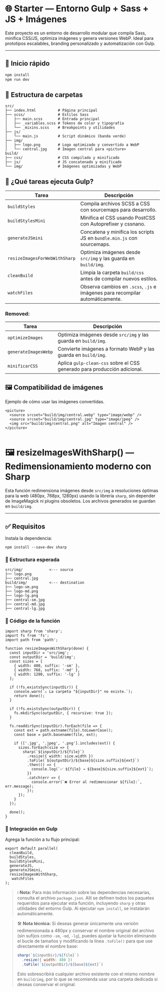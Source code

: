 # 🌐 Starter — Entorno Gulp + Sass + JS + Imágenes

Este proyecto es un entorno de desarrollo modular que compila Sass, minifica CSS/JS, optimiza imágenes y genera versiones WebP. Ideal para prototipos escalables, branding personalizado y automatización con Gulp.

---

## 🚀 Inicio rápido

```bash
npm install
npm run dev
```

## 📁 Estructura de carpetas

```
src/
├── index.html          # Página principal
├── scss/               # Estilos Sass
│   ├── main.scss       # Entrada principal
│   ├── _variables.scss # Tokens de color y tipografía
│   └── _mixins.scss    # Breakpoints y utilidades
├── js/
│   └── main.js         # Script dinámico (banda verde)
├── img/
│   ├── logo.png        # Logo optimizado y convertido a WebP
│   └── central.jpg     # Imagen central para <picture>
build/
├── css/                # CSS compilado y minificado
├── js/                 # JS concatenado y minificado
└── img/                # Imágenes optimizadas y WebP

```


## 🧪 ¿Qué tareas ejecuta Gulp?

| Tarea                 | Descripción                                                                 |
|-----------------------|------------------------------------------------------------------------------|
| `buildStyles`         | Compila archivos SCSS a CSS con sourcemaps para desarrollo.                 |
| `buildStylesMini`     | Minifica el CSS usando PostCSS con Autoprefixer y cssnano.                  |
| `generateJSmini`             | Concatena y minifica los scripts JS en `bundle.min.js` con sourcemaps.      |
| `resizeImagesForWebWithSharp`  | Optimiza imágenes desde `src/img` y las guarda en `build/img`.              |
| `cleanBuild`        | Limpia la carpeta `build/css` antes de compilar nuevos estilos.             |
| `watchFiles`        | Observa cambios en `.scss`, `.js` e imágenes para recompilar automáticamente.|

### Removed: 
| Tarea                 | Descripción                                                                 |
|-----------------------|------------------------------------------------------------------------------|
| `optimizeImages`         | Optimiza imágenes desde `src/img` y las guarda en `build/img`.              |
| `generateImagesWebp`| Convierte imágenes a formato WebP y las guarda en `build/img`.              |
| `minificarCSS`        | Aplica `gulp-clean-css` sobre el CSS generado para producción adicional.    |


## 🖼️ Compatibilidad de imágenes

Ejemplo de cómo usar las imágenes convertidas.
```
<picture>
  <source srcset="build/img/central.webp" type="image/webp" />
  <source srcset="build/img/central.jpg" type="image/jpeg" />
  <img src="build/img/central.png" alt="Imagen central" />
</picture>


```
# 🖼️ resizeImagesWithSharp() — Redimensionamiento moderno con Sharp

Esta función redimensiona imágenes desde `src/img` a resoluciones óptimas para la web (480px, 768px, 1280px) usando la librería `sharp`, sin depender de ImageMagick ni plugins obsoletos. Los archivos generados se guardan en `build/img`.

---

## ✅ Requisitos

Instala la dependencia:

```
npm install --save-dev sharp
```
### 📁 Estructura esperada
```
src/img/            <--- source 
├── logo.png
├── central.jpg
build/img/          <--- destination 
├── logo-sm.png
├── logo-md.png
├── logo-lg.png
├── central-sm.jpg
├── central-md.jpg
├── central-lg.jpg
```
### 🧩 Código de la función

```
import sharp from 'sharp';
import fs from 'fs';
import path from 'path';

function resizeImagesWithSharp(done) {
  const inputDir = 'src/img';
  const outputDir = 'build/img';
  const sizes = [
    { width: 480, suffix: '-sm' },
    { width: 768, suffix: '-md' },
    { width: 1280, suffix: '-lg' }
  ];

  if (!fs.existsSync(inputDir)) {
    console.warn(`⚠️ La carpeta "${inputDir}" no existe.`);
    return done();
  }

  if (!fs.existsSync(outputDir)) {
    fs.mkdirSync(outputDir, { recursive: true });
  }

  fs.readdirSync(inputDir).forEach(file => {
    const ext = path.extname(file).toLowerCase();
    const base = path.basename(file, ext);

    if (['.jpg', '.jpeg', '.png'].includes(ext)) {
      sizes.forEach(size => {
        sharp(`${inputDir}/${file}`)
          .resize({ width: size.width })
          .toFile(`${outputDir}/${base}${size.suffix}${ext}`)
          .then(() => {
            console.log(`✅ ${file} → ${base}${size.suffix}${ext}`);
          })
          .catch(err => {
            console.error(`❌ Error al redimensionar ${file}:`, err.message);
          });
      });
    }
  });

  done();
}

```
### 🧪 Integración en Gulp
Agrega la función a tu flujo principal:

```
export default parallel(
  cleanBuild, 
  buildStyles, 
  buildStylesMini, 
  generateJS, 
  generateJSmini, 
  resizeImagesWithSharp,
   watchFiles
);

```
> ℹ️ **Nota:** Para más información sobre las dependencias necesarias, consulta el archivo `package.json`. Allí se definen todos los paquetes requeridos para ejecutar esta función, incluyendo `sharp` y otras utilidades del entorno Gulp. Al ejecutar `npm install`, se instalarán automáticamente.

> 🛠️ **Nota técnica:** Si deseas generar únicamente una versión redimensionada a 480px y conservar el nombre original del archivo (sin sufijos como `-sm`, `-md`, `-lg`), puedes ajustar la función eliminando el bucle de tamaños y modificando la línea `.toFile()` para que use directamente el nombre base:
>
> ```js
> sharp(`${inputDir}/${file}`)
>   .resize({ width: 480 })
>   .toFile(`${outputDir}/${base}${ext}`)
> ```
>
> Esto sobrescribirá cualquier archivo existente con el mismo nombre en `build/img`, por lo que se recomienda usar una carpeta dedicada si deseas conservar el original.


```|

```


